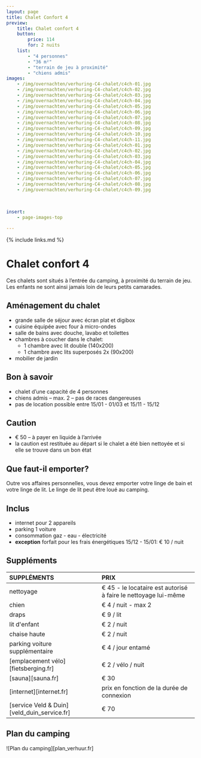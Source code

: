 ```yaml
---
layout: page
title: Chalet Confort 4 
preview: 
    title: Chalet confort 4 
    button:
        price: 114
        for: 2 nuits
    list:
        - "4 personnes"
        - "36 m²"
        - "terrain de jeu à proximité"
        - "chiens admis"
images:
    - /img/overnachten/verhuring-C4-chalet/c4ch-01.jpg
    - /img/overnachten/verhuring-C4-chalet/c4ch-02.jpg
    - /img/overnachten/verhuring-C4-chalet/c4ch-03.jpg
    - /img/overnachten/verhuring-C4-chalet/c4ch-04.jpg
    - /img/overnachten/verhuring-C4-chalet/c4ch-05.jpg
    - /img/overnachten/verhuring-C4-chalet/c4ch-06.jpg
    - /img/overnachten/verhuring-C4-chalet/c4ch-07.jpg
    - /img/overnachten/verhuring-C4-chalet/c4ch-08.jpg
    - /img/overnachten/verhuring-C4-chalet/c4ch-09.jpg
    - /img/overnachten/verhuring-C4-chalet/c4ch-10.jpg
    - /img/overnachten/verhuring-C4-chalet/c4ch-11.jpg
    - /img/overnachten/verhuring-C4-chalet/c4ch-01.jpg
    - /img/overnachten/verhuring-C4-chalet/c4ch-02.jpg
    - /img/overnachten/verhuring-C4-chalet/c4ch-03.jpg
    - /img/overnachten/verhuring-C4-chalet/c4ch-04.jpg
    - /img/overnachten/verhuring-C4-chalet/c4ch-05.jpg
    - /img/overnachten/verhuring-C4-chalet/c4ch-06.jpg
    - /img/overnachten/verhuring-C4-chalet/c4ch-07.jpg
    - /img/overnachten/verhuring-C4-chalet/c4ch-08.jpg
    - /img/overnachten/verhuring-C4-chalet/c4ch-09.jpg
    
    
    
insert:
    - page-images-top

---
```


{% include links.md %}

# Chalet confort 4 

Ces chalets sont situés à l’entrée du camping, à proximité du terrain de jeu. Les enfants ne sont ainsi jamais loin de leurs petits camarades.

## Aménagement du chalet

- grande salle de séjour avec écran plat et digibox
- cuisine équipée avec four à micro-ondes
- salle de bains avec douche, lavabo et toilettes
- chambres à coucher dans le chalet:
    - 1 chambre avec lit double (140x200)
    - 1 chambre avec lits superposés 2x (90x200) 
- mobilier de jardin
    
## Bon à savoir

- chalet d’une capacité de 4 personnes
- chiens admis – max. 2 – pas de races dangereuses
- pas de location possible entre 15/01 - 01/03 et 15/11 - 15/12

## Caution

- € 50 – à payer en liquide à l’arrivée
- la caution est restituée au départ si le chalet a été bien nettoyée et si elle se trouve dans un bon état

## Que faut-il emporter?
Outre vos affaires personnelles, vous devez emporter votre linge de bain et votre linge de lit.
Le linge de lit peut être loué au camping.

## Inclus
- internet pour 2 appareils
- parking 1 voiture
- consommation gaz - eau - électricité 
- **exception** forfait pour les frais énergétiques 15/12 - 15/01: € 10 / nuit

## Suppléments

SUPPLÉMENTS               | PRIX
:-------------------|:-----------|
nettoyage           | € 45 - le locataire est autorisé à faire le nettoyage lui-même
chien               | € 4 / nuit - max 2
draps               | € 9 / lit
lit d'enfant        | € 2 / nuit
chaise haute        | € 2 / nuit
parking voiture supplémentaire  | € 4 / jour entamé
[emplacement vélo][fietsberging.fr]| € 2 / vélo / nuit
[sauna][sauna.fr]   | € 30
[internet][internet.fr]| prix en fonction de la durée de connexion
[service Veld & Duin][veld_duin_service.fr]| € 70


## Plan du camping

![Plan du camping][plan_verhuur.fr]